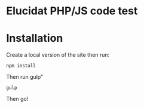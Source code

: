 # Elucidat PHP/JS code test

# Installation

Create a local version of the site then run:

```
npm install
```

Then run gulp"
```
gulp
```

Then go!

